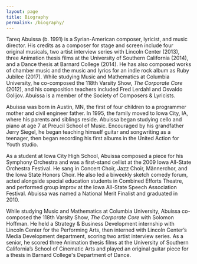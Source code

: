 ```yaml
---
layout: page
title: Biography
permalink: /biography/
---
```


<p>Tareq Abuissa (b. 1991) is a Syrian-American composer, lyricist, and music director. His credits as a composer for stage and screen include four original musicals, two artist interview series with Lincoln Center (2013), three Animation thesis films at the University of Southern California (2014), and a Dance thesis at Barnard College (2014). He has also composed works of chamber music and the music and lyrics for an indie rock album as Ruby Jubilee (2017). While studying Music and Mathematics at Columbia University, he co-composed the 118th Varsity Show, <i>The Corporate Core</i> (2012), and his composition teachers included Fred Lerdahl and Osvaldo Golijov. Abuissa is a member of the Society of Composers &amp; Lyricists.</p>

<p>Abuissa was born in Austin, MN, the first of four children to a programmer mother and civil engineer father. In 1995, the family moved to Iowa City, IA, where his parents and siblings reside. Abuissa began studying cello and piano at age 7 at Preucil School of Music. Encouraged by his grandfather Jerry Siegel, he began teaching himself guitar and songwriting as a teenager, then began recording his first albums in the United Action for Youth studio.</p>

<p>As a student at Iowa City High School, Abuissa composed a piece for his Symphony Orchestra and was a first-stand cellist at the 2009 Iowa All-State Orchestra Festival. He sang in Concert Choir, Jazz Choir, Männerchor, and the Iowa State Honors Choir. He also led a biweekly sketch comedy forum, acted alongside special education students in Combined Efforts Theatre, and performed group improv at the Iowa All-State Speech Association Festival. Abuissa was named a National Merit Finalist and graduated in 2010.</p>

<p>While studying Music and Mathematics at Columbia University, Abuissa co-composed the 118th Varsity Show, <i>The Corporate Core</i> with Solomon Hoffman. He held a Strategy &amp; Business Development internship with Lincoln Center for the Performing Arts, then interned with Lincoln Center’s Media Development department, scoring two artist interview series. As a senior, he scored three Animation thesis films at the University of Southern California’s School of Cinematic Arts and played an original guitar piece for a thesis in Barnard College's Department of Dance.</p>